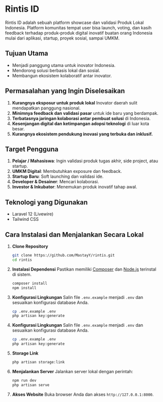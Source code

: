 # Rintis ID

Rintis ID adalah sebuah platform showcase dan validasi Produk Lokal Indonesia. Platform komunitas tempat user bisa launch, voting, dan kasih feedback terhadap produk-produk digital inovatif buatan orang Indonesia mulai dari aplikasi, startup, proyek sosial, sampai UMKM.

## Tujuan Utama
- Menjadi panggung utama untuk inovator Indonesia.
- Mendorong solusi berbasis lokal dan sosial.
- Membangun ekosistem kolaboratif antar inovator.

## **Permasalahan yang Ingin Diselesaikan**
1. **Kurangnya eksposur untuk produk lokal** Inovator daerah sulit mendapatkan panggung nasional.
2. **Minimnya feedback dan validasi pasar** untuk ide baru yang berdampak.
3. **Terbatasnya jaringan kolaborasi antar pembuat solusi** di Indonesia.
4. **Kesenjangan digital dan ketimpangan adopsi teknologi** di luar kota besar.
5. **Kurangnya ekosistem pendukung inovasi yang terbuka dan inklusif.**

## **Target Pengguna**
1. **Pelajar / Mahasiswa**: Ingin validasi produk tugas akhir, side project, atau startup.
2. **UMKM Digital**: Membutuhkan exposure dan feedback.
3. **Startup Baru**: Soft launching dan validasi ide.
4. **Developer & Desainer**: Mencari kolaborasi.
5. **Investor & Inkubator**: Menemukan produk inovatif tahap awal.

## Teknologi yang Digunakan

- Laravel 12 (Livewire)
- Tailwind CSS

## Cara Instalasi dan Menjalankan Secara Lokal

1. **Clone Repository**
    ```bash
    git clone https://github.com/MastayY/rintis.git
    cd rintis
    ```

2. **Instalasi Dependensi**
    Pastikan memiliki [Composer](https://getcomposer.org/) dan [Node.js](https://nodejs.org/) terinstal di sistem.
    ```bash
    composer install
    npm install
    ```

3. **Konfigurasi Lingkungan**
    Salin file `.env.example` menjadi `.env` dan sesuaikan konfigurasi database Anda.
    ```bash
    cp .env.example .env
    php artisan key:generate
    ```

4. **Konfigurasi Lingkungan**
    Salin file `.env.example` menjadi `.env` dan sesuaikan konfigurasi database Anda.
    ```bash
    cp .env.example .env
    php artisan key:generate
    ```

5. **Storage Link**
    ```bash
    php artisan storage:link
    ```

6. **Menjalankan Server**
    Jalankan server lokal dengan perintah:
    ```bash
    npm run dev
    php artisan serve
    ```

7. **Akses Website**
    Buka browser Anda dan akses `http://127.0.0.1:8000`.